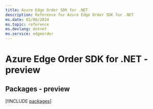 ```yaml
---
title: Azure Edge Order SDK for .NET
description: Reference for Azure Edge Order SDK for .NET
ms.date: 02/06/2024
ms.topic: reference
ms.devlang: dotnet
ms.service: edgeorder
---
```

# Azure Edge Order SDK for .NET - preview
## Packages - preview
[!INCLUDE [packages](edge-order-index.md)]